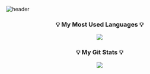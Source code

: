 <!--
**kihyeoon/kihyeoon** is a ✨ _special_ ✨ repository because its `README.md` (this file) appears on your GitHub profile.

Here are some ideas to get you started:

- 🔭 I’m currently working on ...
- 🌱 I’m currently learning ...
- 👯 I’m looking to collaborate on ...
- 🤔 I’m looking for help with ...
- 💬 Ask me about ...
- 📫 How to reach me: ...
- 😄 Pronouns: ...
- ⚡ Fun fact: ...
-->
![header](https://capsule-render.vercel.app/api?type=waving&color=auto&height=200&section=header&text=HelloWorld!%20🥳&fontSize=50&animation=twinkling)

<!--
[![Solved.ac
kihyeoon](http://mazassumnida.wtf/api/v2/generate_badge?boj=bangion)](https://solved.ac/bangion)
-->

<h3 align="center">💡 My Most Used Languages 💡</h3>
<p align="center">
  <a href="https://github.com/kihyeoon">
    <img align="center" src="https://github-readme-stats.vercel.app/api/top-langs/?username=kihyeoon&layout=compact&show_icons=ture&show_owner=ture&hide_title=ture&theme=nord" />
  </a>
</p>
<h3 align="center">💡 My Git Stats 💡</h3>
<p align="center">
  <a href="https://github.com/kihyeoon">
    <img align="center" src="https://github-readme-stats.vercel.app/api?username=kihyeoon&hide=ture&hide_title=ture&show_icons=ture&include_all_commits=ture&theme=nord" />
  </a>
</p>
